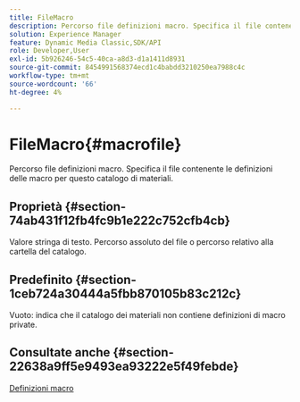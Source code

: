 ```yaml
---
title: FileMacro
description: Percorso file definizioni macro. Specifica il file contenente le definizioni delle macro per questo catalogo di materiali.
solution: Experience Manager
feature: Dynamic Media Classic,SDK/API
role: Developer,User
exl-id: 5b926246-54c5-40ca-a8d3-d1a1411d8931
source-git-commit: 8454991568374ecd1c4babdd3210250ea7988c4c
workflow-type: tm+mt
source-wordcount: '66'
ht-degree: 4%

---
```


# FileMacro{#macrofile}

Percorso file definizioni macro. Specifica il file contenente le definizioni delle macro per questo catalogo di materiali.

## Proprietà {#section-74ab431f12fb4fc9b1e222c752cfb4cb}

Valore stringa di testo. Percorso assoluto del file o percorso relativo alla cartella del catalogo.

## Predefinito {#section-1ceb724a30444a5fbb870105b83c212c}

Vuoto: indica che il catalogo dei materiali non contiene definizioni di macro private.

## Consultate anche {#section-22638a9ff5e9493ea93222e5f49febde}

[Definizioni macro](../../../../../ir-api/material-cat/image-rendering-api-ref/c-ir-material-catalog/c-ir-macro-definition-reference/c-ir-macro-definition-reference.md#concept-477b77fa187147bfa55fa67134d4a453)
